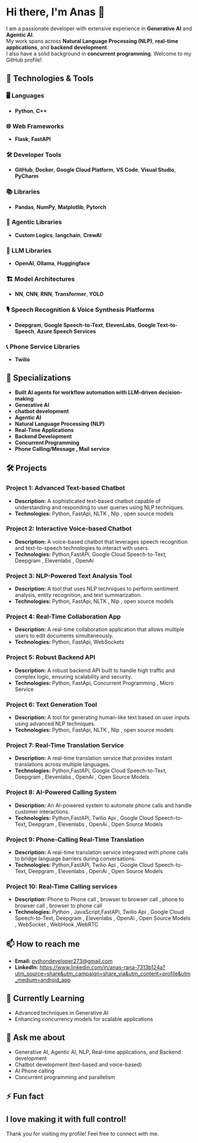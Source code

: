 # Hi there, I'm Anas 👋

I am a passionate developer with extensive experience in **Generative AI** and **Agentic AI**.  
My work spans across **Natural Language Processing (NLP)**, **real-time applications**, and **backend development**.  
I also have a solid background in **concurrent programming**. Welcome to my GitHub profile!  


## 🔧 Technologies & Tools

### 🖥️ **Languages**
- **Python**, **C++**

### 🌐 **Web Frameworks**
- **Flask**, **FastAPI**

### 🛠️ **Developer Tools**
- **GitHub**, **Docker**, **Google Cloud Platform**, **VS Code**, **Visual Studio**, **PyCharm**

### 📚 **Libraries**
- **Pandas**, **NumPy**, **Matplotlib**, **Pytorch**

### 🤖 **Agentic Libraries**
- **Custom Logics**, **langchain**, **CrewAI**

### 🧠 **LLM Libraries**
- **OpenAI**, **Ollama**, **Huggingface**

### 🏗️ **Model Architectures**
- **NN**, **CNN**, **RNN**, **Transformer**, **YOLO**

### 🎙️ **Speech Recognition & Voice Synthesis Platforms**
- **Deepgram**, **Google Speech-to-Text**, **ElevenLabs**, **Google Text-to-Speech**, **Azure Speech Services**

### 📞 **Phone Service Libraries**
- **Twilio**

## 🚀 **Specializations**
- **Built AI agents for workflow automation with LLM-driven decision-making**
- **Generative AI**
- **chatbot development**
- **Agentic AI**
- **Natural Language Processing (NLP)**
- **Real-Time Applications**
- **Backend Development**
- **Concurrent Programming**
- **Phone Calling/Message , Mail service**

## 🛠️ Projects


### Project 1: Advanced Text-based Chatbot
- **Description:** A sophisticated text-based chatbot capable of understanding and responding to user queries using NLP techniques.
- **Technologies:** Python, FastApi, NLTK , Nlp , open source models 

### Project 2: Interactive Voice-based Chatbot
- **Description:** A voice-based chatbot that leverages speech recognition and text-to-speech technologies to interact with users.
- **Technologies:** Python,FastAPi, Google Cloud Speech-to-Text, Deepgram , Elevenlabs , OpenAi

### Project 3: NLP-Powered Text Analysis Tool
- **Description:** A tool that uses NLP techniques to perform sentiment analysis, entity recognition, and text summarization.
- **Technologies:** Python, FastApi, NLTK , Nlp , open source models 

### Project 4: Real-Time Collaboration App
- **Description:** A real-time collaboration application that allows multiple users to edit documents simultaneously.
- **Technologies:** Python, FastApi, WebSockets

### Project 5: Robust Backend API
- **Description:** A robust backend API built to handle high traffic and complex logic, ensuring scalability and security.
- **Technologies:** Python, FastApi, Concurrent Programming , Micro Service

### Project 6: Text Generation Tool
- **Description:** A tool for generating human-like text based on user inputs using advanced NLP techniques.
- **Technologies:** Python, FastApi, NLTK , Nlp , open source models 

### Project 7: Real-Time Translation Service
- **Description:** A real-time translation service that provides instant translations across multiple languages.
- **Technologies:** Python,FastAPi, Google Cloud Speech-to-Text, Deepgram , Elevenlabs , OpenAi , Open Source Models

### Project 8: AI-Powered Calling System
- **Description:** An AI-powered system to automate phone calls and handle customer interactions.
- **Technologies:** Python,FastAPi, Twilio Api , Google Cloud Speech-to-Text, Deepgram , Elevenlabs , OpenAi , Open Source Models

### Project 9: Phone-Calling Real-Time Translation
- **Description:** A real-time translation service integrated with phone calls to bridge language barriers during conversations.
- **Technologies:** Python,FastAPi, Twilio Api , Google Cloud Speech-to-Text, Deepgram , Elevenlabs , OpenAi , Open Source Models


### Project 10: Real-Time Calling services
- **Description:** Phone to Phone call , browser to browser call , phone to browser call , browser to phone call
- **Technologies:** Python , JavaScript,FastAPi, Twilio Api , Google Cloud Speech-to-Text, Deepgram , Elevenlabs , OpenAi , Open Source Models , WebSocket , WebHook ,WebRTC



## 📫 How to reach me

- **Email:** pythondeveloper273@gmail.com
- **LinkedIn:** https://www.linkedin.com/in/anas-rana-7313b124a?utm_source=share&utm_campaign=share_via&utm_content=profile&utm_medium=android_app

## 🌱 Currently Learning

- Advanced techniques in Generative AI
- Enhancing concurrency models for scalable applications

## 💬 Ask me about
- Generative AI, Agentic AI, NLP, Real-time applications, and Backend development 
- Chatbot development (text-based and voice-based)
- AI Phone calling
- Concurrent programming and parallelism

## ⚡ Fun fact

I love making it with full control!
---

Thank you for visiting my profile! Feel free to connect with me.
